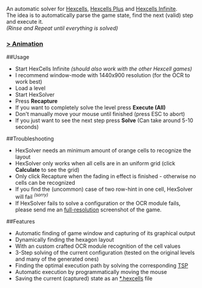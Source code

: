 An automatic solver for [Hexcells](http://www.matthewbrowngames.com), [Hexcells Plus](http://www.matthewbrowngames.com) and [Hexcells Infinite](http://www.matthewbrowngames.com).  
The idea is to automatically parse the game state, find the next (valid) step and execute it.  
*(Rinse and Repeat until everything is solved)*

### [> Animation](https://gfycat.com/GrotesqueRecklessAcornbarnacle)

##Usage

 - Start HexCells Infinite *(should also work with the other Hexcell games)*
 - I recommend window-mode with 1440x900 resolution (for the OCR to work best)
 - Load a level
 - Start HexSolver
 - Press **Recapture**
 - If you want to completely solve the level press **Execute (All)**
 - Don't manually move your mouse until finished (press ESC to abort)
 - If you just want to see the next step press **Solve** (Can take around 5-10 seconds)

##Troubleshooting

 - HexSolver needs an minimum amount of orange cells to recognize the layout
 - HexSolver only works when all cells are in an uniform grid (click **Calculate** to see the grid)
 - Only click Recapture when the fading in effect is finished - otherwise no cells can be recognized
 - If you find the (uncommon) case of two row-hint in one cell, HexSolver will fail *<sup>(sorry)</sup>*
 - If HexSolver fails to solve a configuration or the OCR module fails, please send me an <u>full-resolution</u> screenshot of the game.

##Features

 - Automatic finding of game window and capturing of its graphical output
 - Dynamically finding the hexagon layout
 - With an custom crafted OCR module recognition of the cell values
 - 3-Step solving of the current configuration (tested on the original levels and many of the generated ones)
 - Finding the optimal execution path by solving the corresponding [TSP](https://en.wikipedia.org/wiki/Travelling_salesman_problem)
 - Automatic execution by programmatically moving the mouse
 - Saving the current (captured) state as an [*.hexcells](https://github.com/BlaXpirit/sixcells) file
